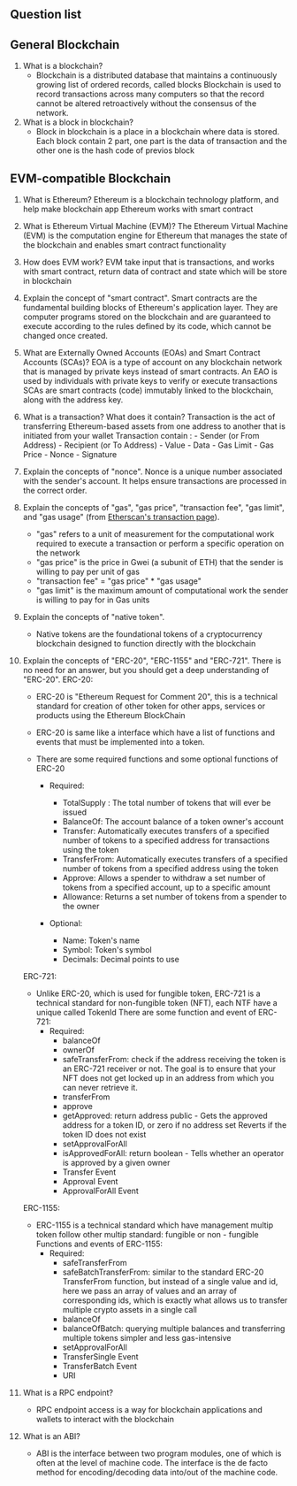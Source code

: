 ## Question list

## General Blockchain

1. What is a blockchain?
   - Blockchain is a distributed database that maintains a continuously growing list of ordered records, called blocks
     Blockchain is used to record transactions across many computers so that the record cannot be altered retroactively without the consensus of the network.
2. What is a block in blockchain?
   - Block in blockchain is a place in a blockchain where data is stored.
     Each block contain 2 part, one part is the data of transaction and the other one is the hash code of previos block

## EVM-compatible Blockchain

1. What is Ethereum?
   Ethereum is a blockchain technology platform, and help make blockchain app
   Ethereum works with smart contract
2. What is Ethereum Virtual Machine (EVM)?
   The Ethereum Virtual Machine (EVM) is the computation engine for Ethereum that manages the state of the blockchain and enables smart contract functionality
3. How does EVM work?
   EVM take input that is transactions, and works with smart contract, return data of contract and state which will be store in blockchain
4. Explain the concept of "smart contract".
   Smart contracts are the fundamental building blocks of Ethereum's application layer. They are computer programs stored on the blockchain and are guaranteed to execute according to the rules defined by its code, which cannot be changed once created.
5. What are Externally Owned Accounts (EOAs) and Smart Contract Accounts (SCAs)?
   EOA is a type of account on any blockchain network that is managed by private keys instead of smart contracts. An EAO is used by individuals with private keys to verify or execute transactions
   SCAs are smart contracts (code) immutably linked to the blockchain, along with the address key.
6. What is a transaction? What does it contain?
   Transaction is the act of transferring Ethereum-based assets from one address to another that is initiated from your wallet
   Transaction contain : - Sender (or From Address) - Recipient (or To Address) - Value - Data - Gas Limit - Gas Price - Nonce - Signature
7. Explain the concepts of "nonce".
   Nonce is a unique number associated with the sender's account. It helps ensure transactions are processed in the correct order.
8. Explain the concepts of "gas", "gas price", "transaction fee", "gas limit", and "gas usage" (from [Etherscan's transaction page](https://etherscan.io/tx/0x903a5850d6893ff86026cc64c254f547fef70da398b98749a28d93774f22a1f0)).
   - "gas" refers to a unit of measurement for the computational work required to execute a transaction or perform a specific operation on the network
   - "gas price" is the price in Gwei (a subunit of ETH) that the sender is willing to pay per unit of gas
   - "transaction fee" = "gas price" \* "gas usage"
   - "gas limit" is the maximum amount of computational work the sender is willing to pay for in Gas units
9. Explain the concepts of "native token".
   - Native tokens are the foundational tokens of a cryptocurrency blockchain designed to function directly with the blockchain
10. Explain the concepts of "ERC-20", "ERC-1155" and "ERC-721". There is no need for an answer, but you should get a deep understanding of "ERC-20".
    ERC-20:

    - ERC-20 is "Ethereum Request for Comment 20", this is a technical standard for creation of other token for other apps, services or products using the Ethereum BlockChain
    - ERC-20 is same like a interface which have a list of functions and events that must be implemented into a token.
    - There are some required functions and some optional functions of ERC-20

      - Required:

        - TotalSupply : The total number of tokens that will ever be issued
        - BalanceOf: The account balance of a token owner's account
        - Transfer: Automatically executes transfers of a specified number of tokens to a specified address for transactions using the token
        - TransferFrom: Automatically executes transfers of a specified number of tokens from a specified address using the token
        - Approve: Allows a spender to withdraw a set number of tokens from a specified account, up to a specific amount
        - Allowance: Returns a set number of tokens from a spender to the owner

      - Optional:
        - Name: Token's name
        - Symbol: Token's symbol
        - Decimals: Decimal points to use

    ERC-721:

    - Unlike ERC-20, which is used for fungible token, ERC-721 is a technical standard for non-fungible token (NFT), each NTF have a unique called TokenId
      There are some function and event of ERC-721:
      - Required:
        - balanceOf
        - ownerOf
        - safeTransferFrom: check if the address receiving the token is an ERC-721 receiver or not. The goal is to ensure that your NFT does not get locked up in an address from which you can never retrieve it.
        - transferFrom
        - approve
        - getApproved: return address public - Gets the approved address for a token ID, or zero if no address set Reverts if the token ID does not exist
        - setApprovalForAll
        - isApprovedForAll: return boolean - Tells whether an operator is approved by a given owner
        - Transfer Event
        - Approval Event
        - ApprovalForAll Event

    ERC-1155:

    - ERC-1155 is a technical standard which have management multip token follow other multip standard: fungible or non - fungible
      Functions and events of ERC-1155:
      - Required:
        - safeTransferFrom
        - safeBatchTransferFrom: similar to the standard ERC-20 TransferFrom function, but instead of a single value and id, here we pass an array of values and an array of corresponding ids, which is exactly what allows us to transfer multiple crypto assets in a single call
        - balanceOf
        - balanceOfBatch: querying multiple balances and transferring multiple tokens simpler and less gas-intensive
        - setApprovalForAll
        - TransferSingle Event
        - TransferBatch Event
        - URI

11. What is a RPC endpoint?
    - RPC endpoint access is a way for blockchain applications and wallets to interact with the blockchain
12. What is an ABI?
    - ABI is the interface between two program modules, one of which is often at the level of machine code. The interface is the de facto method for encoding/decoding data into/out of the machine code.
